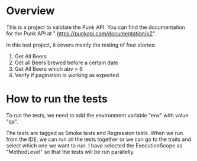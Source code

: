 
# Overview
This is a project to validate the Punk API.
You can find the documentation for the Punk API at " https://punkapi.com/documentation/v2".


In this test project, it covers mainly the testing of four stories:
1. Get All Beers
1. Get all Beers brewed before a certain date
1. Get All Beers which abv > 6
1. Verify if pagination is working as expected

# How to run the tests
To run the tests, we need to add the environment variable "env" with value "qa". 

The tests are tagged as Smoke tests and Regression tests.
When we run from the IDE, we can run all the tests together or we can go to the traits and select which one we want to run.
I have selected the ExecutionScope as "MethodLevel" so that the tests will be run parallelly.

